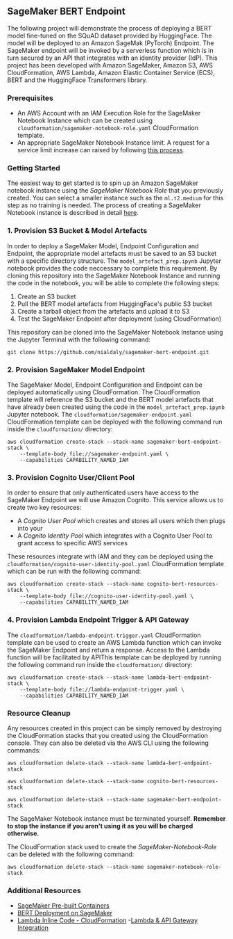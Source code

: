 ## SageMaker BERT Endpoint
The following project will demonstrate the process of deploying a BERT model fine-tuned on the SQuAD dataset provided by HuggingFace. The model will be deployed to an Amazon SageMak (PyTorch) Endpoint. The SageMaker endpoint will be invoked by a serverless function which is in turn secured by an API that integrates with an identity provider (IdP). This project has been developed with Amazon SageMaker, Amazon S3, AWS CloudFormation, AWS Lambda, Amazon Elastic Container Service (ECS), BERT and the HuggingFace Transformers library.

### Prerequisites
* An AWS Account with an IAM Execution Role for the SageMaker Notebook Instance which can be created using `cloudformation/sagemaker-notebook-role.yaml` CloudFormation template.
* An appropriate SageMaker Notebook Instance limit. A request for a service limit increase can raised by following [this process](https://docs.aws.amazon.com/deepcomposer/latest/devguide/deepcomposer-service-limit.html).

### Getting Started
The easiest way to get started is to spin up an Amazon SageMaker notebook instance using the *SageMaker Notebook Role* that you previously created. You can select a smaller instance such as the `ml.t2.medium` for this step as no training is needed. The process of creating a SageMaker Notebook instance is described in detail [here](https://docs.aws.amazon.com/sagemaker/latest/dg/gs-setup-working-env.html).

### 1. Provision S3 Bucket & Model Artefacts
In order to deploy a SageMaker Model, Endpoint Configuration and Endpoint, the appropriate model artefacts must be saved to an S3 bucket with a specific directory structure. The `model_artefact_prep.ipynb` Jupyter notebook provides the code neccessary to complete this requirement. By cloning this repository into the SageMaker Notebook Instance and running the code in the notebook, you will be able to complete the following steps:
1. Create an S3 bucket
2. Pull the BERT model artefacts from HuggingFace's public S3 bucket
3. Create a tarball object from the artefacts and upload it to S3
4. Test the SageMaker Endpoint after deployment (using CloudFormation)

This repository can be cloned into the SageMaker Notebook Instance using the Jupyter Terminal with the following command:
```
git clone https://github.com/nialdaly/sagemaker-bert-endpoint.git
```

### 2. Provision SageMaker Model Endpoint
The SageMaker Model, Endpoint Configuration and Endpoint can be deployed automatically using CloudFormation. The CloudFormation template will reference the S3 bucket and the BERT model artefacts that have already been created using the code in the `model_artefact_prep.ipynb` Jupyter notebook. The `cloudformation/sagemaker-endpoint.yaml` CloudFormation template can be deployed with the following command run inside the `cloudformation/` directory:
```
aws cloudformation create-stack --stack-name sagemaker-bert-endpoint-stack \
    --template-body file://sagemaker-endpoint.yaml \
    --capabilities CAPABILITY_NAMED_IAM
```

### 3. Provision Cognito User/Client Pool
In order to ensure that only authenticated users have access to the SageMaker Endpoint we will use Amazon Cognito. This service allows us to create two key resources:
- A *Cognito User Pool* which creates and stores all users
 which then plugs into your 
- A *Cognito Identity Pool* which integrates with a Cognito User Pool to grant access to specific AWS services

These resources integrate with IAM and they can be deployed using the `cloudformation/cognito-user-identity-pool.yaml` CloudFormation template which can be run with the following command:
```
aws cloudformation create-stack --stack-name cognito-bert-resources-stack \
    --template-body file://cognito-user-identity-pool.yaml \
    --capabilities CAPABILITY_NAMED_IAM
```

### 4. Provision Lambda Endpoint Trigger & API Gateway
The `cloudformation/lambda-endpoint-trigger.yaml` CloudFormation template can be used to create an AWS Lambda function which can invoke the SageMaker Endpoint and return a response. Access to the Lambda function will be facilitated by APIThis template can be deployed by running the following command run inside the `cloudformation/` directory:
```
aws cloudformation create-stack --stack-name lambda-bert-endpoint-stack \
    --template-body file://lambda-endpoint-trigger.yaml \
    --capabilities CAPABILITY_NAMED_IAM
```

### Resource Cleanup
Any resources created in this project can be simply removed by destroying the CloudFormation stacks that you created using the CloudFormation console. They can also be deleted via the AWS CLI using the following commands:
```
aws cloudformation delete-stack --stack-name lambda-bert-endpoint-stack
```

```
aws cloudformation delete-stack --stack-name cognito-bert-resources-stack
```

```
aws cloudformation delete-stack --stack-name sagemaker-bert-endpoint-stack
```

The SageMaker Notebook instance must be terminated yourself. **Remember to stop the instance if you aren't using it as you will be charged otherwise.**

The CloudFormation stack used to create the *SageMaker-Notebook-Role* can be deleted with the following command:
```
aws cloudformation delete-stack --stack-name sagemaker-notebook-role-stack
```

### Additional Resources
- [SageMaker Pre-built Containers](https://docs.aws.amazon.com/sagemaker/latest/dg/pre-built-containers-frameworks-deep-learning.html)
- [BERT Deployment on SageMaker](https://aws.amazon.com/blogs/machine-learning/fine-tuning-a-pytorch-bert-model-and-deploying-it-with-amazon-elastic-inference-on-amazon-sagemaker/)
- [Lambda Inline Code - CloudFormation](https://github.com/awslabs/aws-cloudformation-templates/blob/master/aws/services/CloudFormation/MacrosExamples/PyPlate/python.yaml)
-[Lambda & API Gateway Integration](https://realpython.com/code-evaluation-with-aws-lambda-and-api-gateway/)